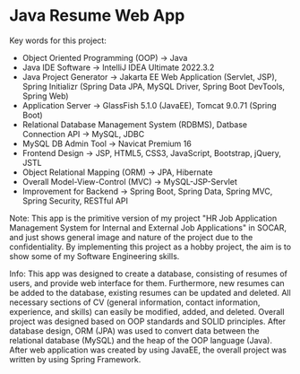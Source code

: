 # Java Resume Web App

Key words for this project:
- Object Oriented Programming (OOP) -> Java
- Java IDE Software -> IntelliJ IDEA Ultimate 2022.3.2
- Java Project Generator -> Jakarta EE Web Application (Servlet, JSP), Spring Initializr (Spring Data JPA, MySQL Driver, Spring Boot DevTools, Spring Web)
- Application Server -> GlassFish 5.1.0 (JavaEE), Tomcat 9.0.71 (Spring Boot)
- Relational Database Management System (RDBMS), Datbase Connection API -> MySQL, JDBC
- MySQL DB Admin Tool -> Navicat Premium 16
- Frontend Design -> JSP, HTML5, CSS3, JavaScript, Bootstrap, jQuery, JSTL
- Object Relational Mapping (ORM) -> JPA, Hibernate
- Overall Model-View-Control (MVC) -> MySQL-JSP-Servlet
- Improvement for Backend -> Spring Boot, Spring Data, Spring MVC, Spring Security, RESTful API

Note: This app is the primitive version of my project "HR Job Application Management System for Internal and External Job Applications" in SOCAR,
and just shows general image and nature of the project due to the confidentiality. By implementing this project as a hobby project, 
the aim is to show some of my Software Engineering skills.

Info: This app was designed to create a database, consisting of resumes of users, and provide web interface for them. 
Furthermore, new resumes can be added to the database, existing resumes can be updated and deleted. 
All necessary sections of CV (general information, contact information, experience, and skills) can easily be modified, added, and deleted. 
Overall project was designed based on OOP standards and SOLID principles.
After database design, ORM (JPA) was used to convert data between the relational database (MySQL) and the heap of the OOP language (Java).
After web application was created by using JavaEE, the overall project was written by using Spring Framework.